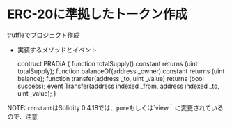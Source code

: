 # ERC-20に準拠したトークン作成
truffleでプロジェクト作成

- 実装するメソッドとイベント

    contruct PRADiA {
        function totalSupply() constant returns (uint totalSupply);
        function balanceOf(address _owner) constant returns (uint balance);
        function transfer(address _to, uint _value) returns (bool success);
        event Transfer(address indexed _from, address indexed _to, uint _value);
    }

NOTE:
`constant`はSolidity 0.4.18では、`pure`もしくは`view｀に変更されているので、注意

